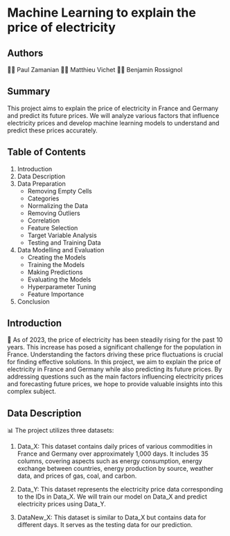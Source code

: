 # Machine Learning to explain the price of electricity

## Authors

👨‍💻 Paul Zamanian
👨‍💻 Matthieu Vichet
👨‍💻 Benjamin Rossignol

## Summary

This project aims to explain the price of electricity in France and Germany and predict its future prices. We will analyze various factors that influence electricity prices and develop machine learning models to understand and predict these prices accurately.

## Table of Contents

1. Introduction
2. Data Description
3. Data Preparation
   - Removing Empty Cells
   - Categories
   - Normalizing the Data
   - Removing Outliers
   - Correlation
   - Feature Selection
   - Target Variable Analysis
   - Testing and Training Data
4. Data Modelling and Evaluation
   - Creating the Models
   - Training the Models
   - Making Predictions
   - Evaluating the Models
   - Hyperparameter Tuning
   - Feature Importance
5. Conclusion

## Introduction

📅 As of 2023, the price of electricity has been steadily rising for the past 10 years. This increase has posed a significant challenge for the population in France. Understanding the factors driving these price fluctuations is crucial for finding effective solutions. In this project, we aim to explain the price of electricity in France and Germany while also predicting its future prices. By addressing questions such as the main factors influencing electricity prices and forecasting future prices, we hope to provide valuable insights into this complex subject.

## Data Description

📊 The project utilizes three datasets:

1. Data_X: This dataset contains daily prices of various commodities in France and Germany over approximately 1,000 days. It includes 35 columns, covering aspects such as energy consumption, energy exchange between countries, energy production by source, weather data, and prices of gas, coal, and carbon.

2. Data_Y: This dataset represents the electricity price data corresponding to the IDs in Data_X. We will train our model on Data_X and predict electricity prices using Data_Y.

3. DataNew_X: This dataset is similar to Data_X but contains data for different days. It serves as the testing data for our prediction.
